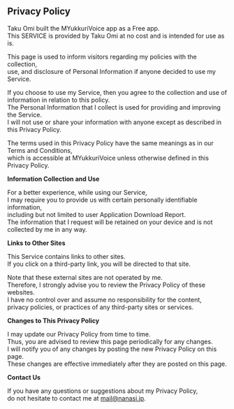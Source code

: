 ## Privacy Policy

Taku Omi built the MYukkuriVoice app as a Free app.  
This SERVICE is provided by Taku Omi at no cost and is intended for use as is.

This page is used to inform visitors regarding my policies with the collection,  
use, and disclosure of Personal Information if anyone decided to use my Service.

If you choose to use my Service, then you agree to the collection and use of information in relation to this policy.  
The Personal Information that I collect is used for providing and improving the Service.  
I will not use or share your information with anyone except as described in this Privacy Policy.

The terms used in this Privacy Policy have the same meanings as in our Terms and Conditions,  
which is accessible at MYukkuriVoice unless otherwise defined in this Privacy Policy.

**Information Collection and Use**

For a better experience, while using our Service,  
I may require you to provide us with certain personally identifiable information,  
including but not limited to user Application Download Report.  
The information that I request will be retained on your device and is not collected by me in any way.

**Links to Other Sites**

This Service contains links to other sites.  
If you click on a third-party link, you will be directed to that site.

Note that these external sites are not operated by me.  
Therefore, I strongly advise you to review the Privacy Policy of these websites.  
I have no control over and assume no responsibility for the content,  
privacy policies, or practices of any third-party sites or services.  

**Changes to This Privacy Policy**

I may update our Privacy Policy from time to time.  
Thus, you are advised to review this page periodically for any changes.  
I will notify you of any changes by posting the new Privacy Policy on this page.  
These changes are effective immediately after they are posted on this page.

**Contact Us**

If you have any questions or suggestions about my Privacy Policy,  
do not hesitate to contact me at mail@nanasi.jp.

